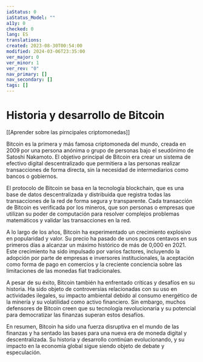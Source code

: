 ```yaml
---
iaStatus: 0
iaStatus_Model: ""
a11y: 0
checked: 0
lang: ES
translations: 
created: 2023-08-30T00:54:00
modified: 2024-03-06T23:35:00
ver_major: 0
ver_minor: 1
ver_rev: "0"
nav_primary: []
nav_secondary: []
tags: []
---
```

# Historia y desarrollo de Bitcoin

[[Aprender sobre las pirncipales criptomonedas]]

Bitcoin es la primera y más famosa criptomoneda del mundo, creada en 2009 por una persona anónima o grupo de personas bajo el seudónimo de Satoshi Nakamoto. El objetivo principal de Bitcoin era crear un sistema de efectivo digital descentralizado que permitiera a las personas realizar transacciones de forma directa, sin la necesidad de intermediarios como bancos o gobiernos.

El protocolo de Bitcoin se basa en la tecnología blockchain, que es una base de datos descentralizada y distribuida que registra todas las transacciones de la red de forma segura y transparente. Cada transacción de Bitcoin es verificada por los mineros, que son personas o empresas que utilizan su poder de computación para resolver complejos problemas matemáticos y validar las transacciones en la red.

A lo largo de los años, Bitcoin ha experimentado un crecimiento explosivo en popularidad y valor. Su precio ha pasado de unos pocos centavos en sus primeros días a alcanzar un máximo histórico de más de 0,000 en 2021. Este crecimiento ha sido impulsado por varios factores, incluyendo la adopción por parte de empresas e inversores institucionales, la aceptación como forma de pago en comercios y la creciente conciencia sobre las limitaciones de las monedas fiat tradicionales.

A pesar de su éxito, Bitcoin también ha enfrentado críticas y desafíos en su historia. Ha sido objeto de controversias relacionadas con su uso en actividades ilegales, su impacto ambiental debido al consumo energético de la minería y su volatilidad como activo financiero. Sin embargo, muchos defensores de Bitcoin creen que su tecnología revolucionaria y su potencial para democratizar las finanzas superan estos desafíos.

En resumen, Bitcoin ha sido una fuerza disruptiva en el mundo de las finanzas y ha sentado las bases para una nueva era de moneda digital y descentralizada. Su historia y desarrollo continúan evolucionando, y su impacto en la economía global sigue siendo objeto de debate y especulación.
